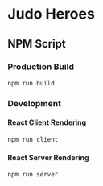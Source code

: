 # Judo Heroes

## NPM Script ##

### Production Build ###
`npm run build`

### Development ###

#### React Client Rendering ####
`npm run client`

#### React Server Rendering ####
`npm run server`

